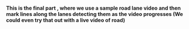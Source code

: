 #### This is the final part , where we use a sample road lane video and then mark lines along the lanes detecting them as the video progresses (We could even try that out with a live video of road)

